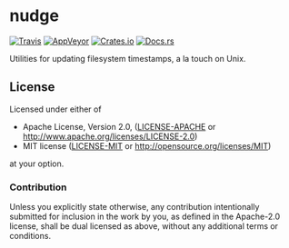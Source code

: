 # nudge

[![Travis](https://img.shields.io/travis/FaultyRAM/nudge-rs.svg)][1]
[![AppVeyor](https://img.shields.io/appveyor/ci/FaultyRAM/nudge-rs.svg)][2]
[![Crates.io](https://img.shields.io/crates/v/nudge.svg)][3]
[![Docs.rs](https://docs.rs/nudge/badge.svg)][4]

Utilities for updating filesystem timestamps, a la touch on Unix.

## License

Licensed under either of

* Apache License, Version 2.0,
  ([LICENSE-APACHE](LICENSE-APACHE) or http://www.apache.org/licenses/LICENSE-2.0)
* MIT license ([LICENSE-MIT](LICENSE-MIT) or http://opensource.org/licenses/MIT)

at your option.

### Contribution

Unless you explicitly state otherwise, any contribution intentionally
submitted for inclusion in the work by you, as defined in the Apache-2.0
license, shall be dual licensed as above, without any additional terms or
conditions.

[1]: https://travis-ci.org/FaultyRAM/nudge-rs
[2]: https://ci.appveyor.com/project/FaultyRAM/nudge-rs
[3]: https://crates.io/crates/nudge
[4]: https://docs.rs/nudge
